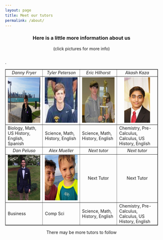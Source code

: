 ```yaml
---
layout: page
title: Meet our tutors 
permalink: /about/
---
```


<h3 align="center">Here is a little more information about us</h3>
<p align="center">(click pictures for more info)</p>
<table align="center">
<table width="60%" border="1" cellpadding="6px" align="center">
  <tr>
    <td width="15%" align="center"><i>Danny Fryer</i></td>
    <td width="15%" align="center"><i>Tyler Peterson</i></td>
    <td width="15%" align="center"><i>Eric Hilhorst</i></td>
    <td width="15%" align="center"><i>Akash Kaza</i></td>
  </tr>
<!--Second Row-->
<!--Danny's column-->
  <tr>
    <td align="center">
    <a href="{{ "/nav-bar/tutor-profiles/Danny.html" | prepend: site.baseurl }}"><img src="https://github.com/pepe454/pepe454.github.io/blob/master/nav-bar/tutor-profiles/tutor-pictures/Danny.jpg?raw=true" height="150px">
    </a>
    </td>
<!--Tyler's column-->
    <td align="center">
    <a href="{{ "/nav-bar/tutor-profiles/Tyler.html" | prepend: site.baseurl }}"><img
    src="https://github.com/pepe454/pepe454.github.io/blob/master/nav-bar/tutor-profiles/tutor-pictures/Tyla.png?raw=true"
    height="150px">
    </a>
    </td>
<!--Eric's column-->
    <td align="center">
    <a href="{{ "/nav-bar/tutor-profiles/Eric.html" | prepend: site.baseurl }}"> <img src=
    "https://github.com/pepe454/pepe454.github.io/blob/master/nav-bar/tutor-profiles/tutor-pictures/eric.jpg?raw=true" height= "150px">
    </a>
    </td>
<!--Akash's column-->
    <td align="center">
    <a href="{{ "/nav-bar/tutor-profiles/Akash.html" | prepend: site.baseurl }}"><img       src="https://github.com/pepe454/pepe454.github.io/blob/master/nav-bar/tutor-profiles/tutor-pictures/AKash2.JPG?raw=true" height="150px">
    </a>
    </td>
  </tr>
<!--Third Row--.
<!--Danny's column-->
  <tr>
    <td>
    Biology, Math, US History, English, Spanish
    </td>
<!--Tyler's column-->
    <td>
    Science, Math, History, English
    </td>
<!--Eric's column-->
    <td>
    Science, Math, History, English
    </td>
<!--Akash's column-->
    <td>
    Chemistry, Pre-Calculus, Calculus, US History, English
    </td>
  </tr>
<!--Fourth Row-->
  <tr>
    <td width="15%" align="center"><i>Dan Peluso</i></td>
    <td width="15%" align="center"><i>Alex Mueller</i></td>
    <td width="15%" align="center"><i>Next tutor</i></td>
    <td width="15%" align="center"><i>Next tutor</i></td>
  </tr>
  <!--Dan's column-->
  <tr>
    <td align="center">
    <a href="{{ "/nav-bar/tutor-profiles/DanP.html" | prepend: site.baseurl }}"><img src="https://github.com/pepe454/pepe454.github.io/blob/master/nav-bar/tutor-profiles/tutor-pictures/dan.jpg?raw=true" height="150px">
    </a>
    </td>
<!--Alex's column-->
    <td align="center">
    <a href="{{ "/nav-bar/tutor-profiles/Alex.html" | prepend: site.baseurl }}"><img
    src="https://github.com/pepe454/pepe454.github.io/blob/master/nav-bar/tutor-profiles/tutor-pictures/alexm.jpg?raw=true"
    height="150px">
    </a>
    </td>
<!--Tutor 3's column-->
    <td align="center">
    <p> Next Tutor </p>
    </td>
<!--Tutor4's column-->
    <td align="center">
    <p> Next Tutor </p>
    </td>
  </tr>
<!--5th row-->.
<!--Dan's column-->
  <tr>
    <td>
    Business
    </td>
<!--Alex's column-->
    <td>
    Comp Sci
    </td>
<!--Tutor3's column-->
    <td>
    Science, Math, History, English
    </td>
<!--Tutor4's column-->
    <td>
    Chemistry, Pre-Calculus, Calculus, US History, English
    </td>
  </tr>
</table>
<p align="center">There may be more tutors to follow</p>



